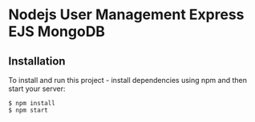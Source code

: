 # Nodejs User Management Express EJS MongoDB


## Installation
To install and run this project - install dependencies using npm and then start your server:

```
$ npm install
$ npm start
```
